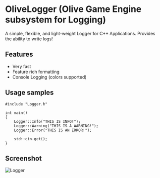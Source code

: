 # OliveLogger (Olive Game Engine subsystem for Logging)
A simple, flexible, and light-weight Logger for C++ Applications. Provides the ability to write logs!


## Features
- Very fast
- Feature rich formatting
- Console Logging (colors supported)

## Usage samples
```
#include "Logger.h"

int main()
{
	Logger::Info("THIS IS INFO!");
	Logger::Warning("THIS IS A WARNING!");
	Logger::Error("THIS IS AN ERROR!");
	
	std::cin.get();
}

```

## Screenshot 
![Logger](https://user-images.githubusercontent.com/56490771/213932088-5871ace4-5573-48c6-9693-8fa432b443ce.PNG)
